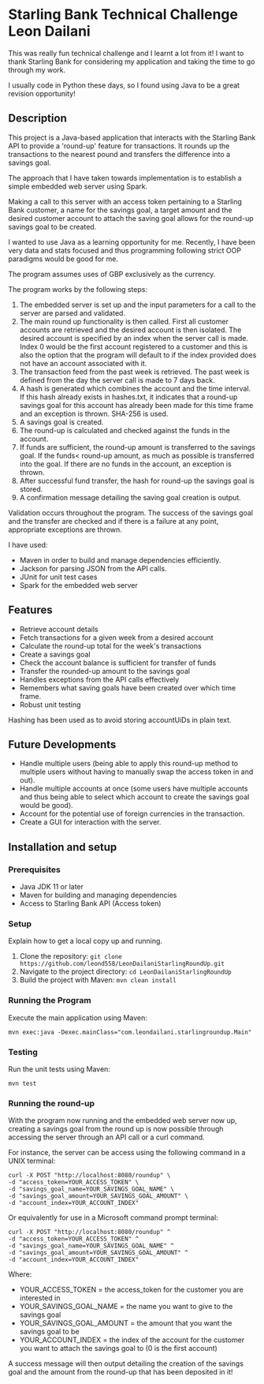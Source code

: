# Starling Bank Technical Challenge Leon Dailani

This was really fun technical challenge and I learnt a lot from it! I want to thank Starling Bank for
considering my application and taking the time to go through my work.

I usually code in Python these days, so I found using Java to be a great revision opportunity!

## Description
This project is a Java-based application that interacts with the Starling Bank API to provide a 'round-up' feature for transactions.
It rounds up the transactions to the nearest pound and transfers the difference into a savings goal.

The approach that I have taken towards implementation is to establish a simple embedded web server using Spark.

Making a call to this server with an access token pertaining to a Starling Bank customer, a name for the savings goal,
a target amount and the desired customer account to attach the saving goal allows for the round-up savings goal to be created.

I wanted to use Java as a learning opportunity for me. Recently, I have been very data and stats focused
and thus programming following strict OOP paradigms would be good for me.

The program assumes uses of GBP exclusively as the currency.

The program works by the following steps:
1. The embedded server is set up and the input parameters for a call to the server are parsed and validated.
2. The main round up functionality is then called. First all customer accounts are retrieved and the desired account is then isolated. The desired account is specified by an index when the server call is made. Index 0 would be the first account registered to a customer and this is also the option that the program will default to if the index provided does not have an account associated with it.
3. The transaction feed from the past week is retrieved. The past week is defined from the day the server call is made to 7 days back.
4. A hash is generated which combines the account and the time interval. If this hash already exists in hashes.txt, it indicates that a round-up savings goal for this account has already been made for this time frame and an exception is thrown. SHA-256 is used.
5. A savings goal is created.
5. The round-up is calculated and checked against the funds in the account.
6. If funds are sufficient, the round-up amount is transferred to the savings goal. If the funds< round-up amount, as much as possible is transferred into the goal. If there are no funds in the account, an exception is thrown.
7. After successful fund transfer, the hash for round-up the savings goal is stored.
8. A confirmation message detailing the saving goal creation is output.

Validation occurs throughout the program. The success of the savings goal and the transfer are checked and if there is a failure at any point, appropriate exceptions are thrown.

I have used:
- Maven in order to build and manage dependencies efficiently.
- Jackson for parsing JSON from the API calls.
- JUnit for unit test cases
- Spark for the embedded web server


## Features
- Retrieve account details
- Fetch transactions for a given week from a desired account
- Calculate the round-up total for the week's transactions
- Create a savings goal
- Check the account balance is sufficient for transfer of funds
- Transfer the rounded-up amount to the savings goal
- Handles exceptions from the API calls effectively
- Remembers what saving goals have been created over which time frame.
- Robust unit testing

Hashing has been used as to avoid storing accountUiDs in plain text.


## Future Developments
- Handle multiple users (being able to apply this round-up method to multiple
users without having to manually swap the access token in and out).
- Handle multiple accounts at once (some users have multiple accounts and thus being able
to select which account to create the savings goal would be good).
- Account for the potential use of foreign currencies in the transaction.
- Create a GUI for interaction with the server.


## Installation and setup

### Prerequisites
- Java JDK 11 or later
- Maven for building and managing dependencies
- Access to Starling Bank API (Access token)

### Setup
Explain how to get a local copy up and running.

1. Clone the repository: ```git clone https://github.com/leond558/LeonDailaniStarlingRoundUp.git```
2. Navigate to the project directory: ```cd LeonDailaniStarlingRoundUp```
3. Build the project with Maven: ```mvn clean install```


### Running the Program

Execute the main application using Maven:

```
mvn exec:java -Dexec.mainClass="com.leondailani.starlingroundup.Main"
```

### Testing

Run the unit tests using Maven:

```
mvn test
```

### Running the round-up

With the program now running and the embedded web server now up,
creating a savings goal from the round up is now possible through
accessing the server through an API call or a curl command.

For instance, the server can be access using the following command in a UNIX terminal:

```
curl -X POST "http://localhost:8080/roundup" \
-d "access_token=YOUR_ACCESS_TOKEN" \
-d "savings_goal_name=YOUR_SAVINGS_GOAL_NAME" \
-d "savings_goal_amount=YOUR_SAVINGS_GOAL_AMOUNT" \
-d "account_index=YOUR_ACCOUNT_INDEX"
```
Or equivalently for use in a Microsoft command prompt terminal:

```
curl -X POST "http://localhost:8080/roundup" ^
-d "access_token=YOUR_ACCESS_TOKEN" ^
-d "savings_goal_name=YOUR_SAVINGS_GOAL_NAME" ^
-d "savings_goal_amount=YOUR_SAVINGS_GOAL_AMOUNT" ^
-d "account_index=YOUR_ACCOUNT_INDEX"
```
Where:
- YOUR_ACCESS_TOKEN = the access_token for the customer you are interested in
- YOUR_SAVINGS_GOAL_NAME = the name you want to give to the savings goal
- YOUR_SAVINGS_GOAL_AMOUNT = the amount that you want the savings goal to be
- YOUR_ACCOUNT_INDEX = the index of the account for the customer you want to attach the savings goal to (0 is the first account)

A success message will then output detailing the creation of the savings goal and the amount from the round-up that has been deposited in it!





